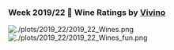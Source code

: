 ### Week 2019/22 🍷️ Wine Ratings	by [Vivino](https://www.kaggle.com/zynicide/wine-reviews)
![./plots/2019_22/2019_22_Wines.png](https://raw.githubusercontent.com/Z3tt/TidyTuesday/master/plots/2019_22/2019_22_Wines.png)
![./plots/2019_22/2019_22_Wines_fun.png](https://raw.githubusercontent.com/Z3tt/TidyTuesday/master/plots/2019_22/2019_22_Wines_fun.png.png)
